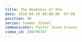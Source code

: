 ```yaml
---
title: The Weakness of One
date: 2018-08-26 00:00:00 -07:00
position: 90
series: Summer School
communicator: Pastor Jason Graves
vimeo_id: 286796747
---
```


